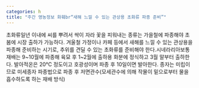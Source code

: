 ```yaml
---
categories: h
title: "주간 영농정보 화훼br“새해 느낄 수 있는 관상용 초화류 파종 준비”"
---
```

초화류일년 이내에 씨를 뿌려서 싹이 자라 꽃을 피워내는 종류는 가을철에 파종해야 초봄에 시장 출하가 가능하다. 겨울철 가정이나 카페 등에서 새해를 느낄 수 있는 관상용을 파종해 준비하는 시기로, 추위를 견딜 수 있는 초화류를 준비해야 한다.시네라리아보통 재배는 9~10월에 파종해 육묘 후 1~2월에 출하용 화분에 정식하고 3월 말부터 출하한다. 발아적온은 20℃ 정도이고 호광성이며 파종 후 10일이면 발아한다. 종자는 미립이므로 미세종자 파종법으로 파종 후 저면관수(모세관수에 의해 작물이 밑으로부터 물을 흡수하도록 하는 재배 방식)